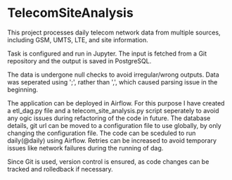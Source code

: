 # TelecomSiteAnalysis
This project processes daily telecom network data from multiple sources, including GSM, UMTS, LTE, and site information.

Task is configured and run in Jupyter. The input is fetched from a Git repository and the output is saved in PostgreSQL.

The data is undergone null checks to avoid irregular/wrong outputs.
Data was seperated using ';', rather than ',', which caused parsing issue in the beginning. 

The application can be deployed in Airflow. 
  For this purpose I have created a etl_dag.py file and a telecom_site_analysis.py script seperately to avoid any ogic issues during refactoring of the code in future.
  The database details, git url can be moved to a configuration file to use globally, by only changing the configuration file.
  The code can be sceduled to run daily(@daily) using Airflow. 
  Retries can be increased to avoid temporary issues like network failures during the running of dag.  

  Since Git is used, version control is ensured, as code changes can be tracked and rolledback if necessary.

  

  
  
  
